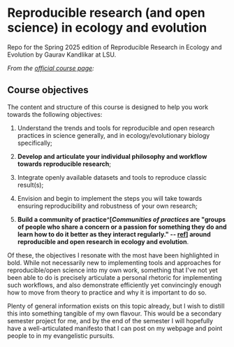 # Reproducible research (and open science) in ecology and evolution

Repo for the Spring 2025 edition of Reproducible Research in Ecology and Evolution by Gaurav Kandlikar at LSU.

*From the [official course page](https://rr.gklab.org/#course-objectives):*

## Course objectives

The content and structure of this course is designed to help you work towards the following objectives: 

1. Understand the trends and tools for reproducible and open research practices in science generally, and in ecology/evolutionary biology specifically; 

2. **Develop and articulate your individual philosophy and workflow towards reproducible research**; 

3. Integrate openly available datasets and tools to reproduce classic result(s); 

4. Envision and begin to implement the steps you will take towards ensuring reproducibility and robustness of your own research; 

5. **Build a community of practice^[*Communities of practices* are "groups of people who share a concern or a passion for something they do and learn how to do it better as they interact regularly." -- [ref](https://www.wenger-trayner.com/introduction-to-communities-of-practice/)] around reproducible and open research in ecology and evolution**.

Of these, the objectives I resonate with the most have been highlighted in bold. While not necessarily new to implementing tools and approaches for reproducible/open science into my own work, something that I've not yet been able to do is precisely articulate a personal rhetoric for implementing such workflows, and also demonstrate efficiently yet convincingly enough how to move from theory to practice and why it is important to do so.

Plenty of general information exists on this topic already, but I wish to distill this into something tangible of my own flavour. This would be a secondary semester project for me, and by the end of the semester I will hopefully have a well-articulated manifesto that I can post on my webpage and point people to in my evangelistic pursuits.
